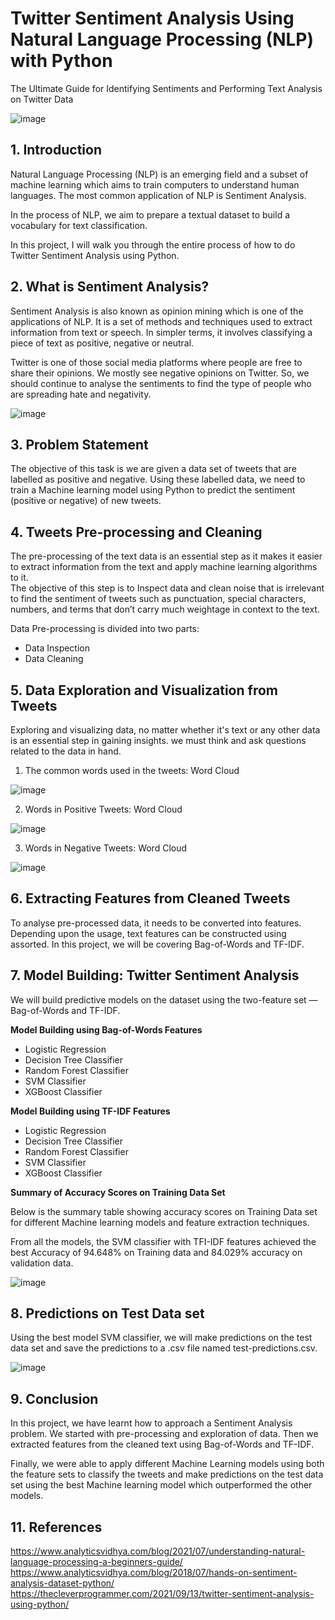 # Twitter Sentiment Analysis Using Natural Language Processing (NLP) with Python 

The Ultimate Guide for Identifying Sentiments and Performing Text Analysis on Twitter Data 

![image](https://user-images.githubusercontent.com/31254745/154560304-e0e02e9a-bd36-48b5-ace3-ec2d7bab0788.png)

## 1.	Introduction

Natural Language Processing (NLP) is an emerging field and a subset of machine learning which aims to train computers to understand human languages. The most common application of NLP is Sentiment Analysis. 

In the process of NLP, we aim to prepare a textual dataset to build a vocabulary for text classification. 

In this project, I will walk you through the entire process of how to do Twitter Sentiment Analysis using Python.

## 2.	What is Sentiment Analysis?

Sentiment Analysis is also known as opinion mining which is one of the applications of NLP. It is a set of methods and techniques used to extract information from text or speech. In simpler terms, it involves classifying a piece of text as positive, negative or neutral.

Twitter is one of those social media platforms where people are free to share their opinions. We mostly see negative opinions on Twitter. So, we should continue to analyse the sentiments to find the type of people who are spreading hate and negativity.

![image](https://user-images.githubusercontent.com/31254745/154560661-e90c4ea0-5a33-46aa-956f-5f3eaf97b051.png)

## 3.	Problem Statement

The objective of this task is we are given a data set of tweets that are labelled as positive and negative. Using these labelled data, we need to train a Machine learning model using Python to predict the sentiment (positive or negative) of new tweets.

## 4.	Tweets Pre-processing and Cleaning

The pre-processing of the text data is an essential step as it makes it easier to extract information from the text and apply machine learning algorithms to it.  
The objective of this step is to Inspect data and clean noise that is irrelevant to find the sentiment of tweets such as punctuation, special characters, numbers, and terms that don’t carry much weightage in context to the text.

Data Pre-processing is divided into two parts:

- Data Inspection
- Data Cleaning 

## 5.	Data Exploration and Visualization from Tweets

Exploring and visualizing data, no matter whether it's text or any other data is an essential step in gaining insights. we must think and ask questions related to the data in hand. 

1.	The common words used in the tweets: Word Cloud

![image](https://user-images.githubusercontent.com/31254745/154561074-22f7955f-2986-41fd-9948-c3d01f435767.png)

2. Words in Positive Tweets: Word Cloud

![image](https://user-images.githubusercontent.com/31254745/154561151-ea06380a-d10f-4084-95af-724f32fc767f.png)

3.	Words in Negative Tweets: Word Cloud
 
![image](https://user-images.githubusercontent.com/31254745/154561242-b5ed6653-771c-46f4-9347-ae8768fda75b.png)

## 6.	Extracting Features from Cleaned Tweets

To analyse pre-processed data, it needs to be converted into features. Depending upon the usage, text features can be constructed using assorted. In this project, we will be covering Bag-of-Words and TF-IDF.

## 7.	Model Building: Twitter Sentiment Analysis

We will build predictive models on the dataset using the two-feature set — Bag-of-Words and TF-IDF.

**Model Building using Bag-of-Words Features**
- Logistic Regression
- Decision Tree Classifier
- Random Forest Classifier
- SVM Classifier
- XGBoost Classifier

**Model Building using TF-IDF Features**

- Logistic Regression
- Decision Tree Classifier
- Random Forest Classifier
- SVM Classifier
- XGBoost Classifier

**Summary of Accuracy Scores on Training Data Set**

Below is the summary table showing accuracy scores on Training Data set for different Machine learning models and feature extraction techniques. 

From all the models, the SVM classifier with TFI-IDF features achieved the best Accuracy of 94.648% on Training data and 84.029% accuracy on validation data. 

![image](https://user-images.githubusercontent.com/31254745/154561787-5a859042-06b5-4d4f-8fa8-c66096f24370.png)

## 8.	Predictions on Test Data set

Using the best model SVM classifier, we will make predictions on the test data set and save the predictions to a .csv file named test-predictions.csv.

![image](https://user-images.githubusercontent.com/31254745/154561890-0958ee65-5fc5-47be-ae9e-f579cc6aab96.png)

## 9.	Conclusion

In this project, we have learnt how to approach a Sentiment Analysis problem. We started with pre-processing and exploration of data. Then we extracted features from the cleaned text using Bag-of-Words and TF-IDF. 

Finally, we were able to apply different Machine Learning models using both the feature sets to classify the tweets and make predictions on the test data set using the best Machine learning model which outperformed the other models. 

## 11.	References

https://www.analyticsvidhya.com/blog/2021/07/understanding-natural-language-processing-a-beginners-guide/
https://www.analyticsvidhya.com/blog/2018/07/hands-on-sentiment-analysis-dataset-python/
https://thecleverprogrammer.com/2021/09/13/twitter-sentiment-analysis-using-python/











